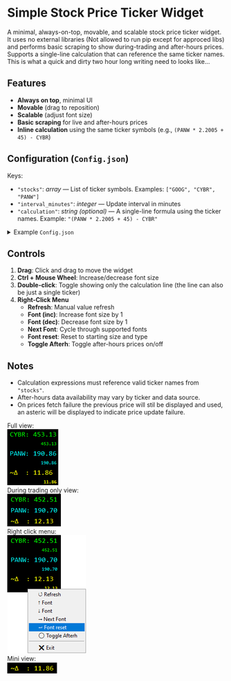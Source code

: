 <h1>Simple Stock Price Ticker Widget</h1>

<p>
A minimal, always-on-top, movable, and scalable stock price ticker widget.
It uses no external libraries (Not allowed to run pip except for approced libs) and performs basic scraping to show during-trading and after-hours prices.
Supports a single-line calculation that can reference the same ticker names.<br>
This is what a quick and dirty two hour long writing need to looks like...
</p>

<h2>Features</h2>
<ul>
  <li><strong>Always on top</strong>, minimal UI</li>
  <li><strong>Movable</strong> (drag to reposition)</li>
  <li><strong>Scalable</strong> (adjust font size)</li>
  <li><strong>Basic scraping</strong> for live and after-hours prices</li>
  <li><strong>Inline calculation</strong> using the same ticker symbols (e.g., <code>(PANW * 2.2005 + 45) - CYBR</code>)</li>
</ul>

<h2>Configuration (<code>Config.json</code>)</h2>
<p>Keys:</p>
<ul>
  <li><code>"stocks"</code>: <em>array</em> — List of ticker symbols. Examples: <code>["GOOG", "CYBR", "PANW"]</code></li>
  <li><code>"interval_minutes"</code>: <em>integer</em> — Update interval in minutes</li>
  <li><code>"calculation"</code>: <em>string (optional)</em> — A single-line formula using the ticker names. Example: <code>"(PANW * 2.2005 + 45) - CYBR"</code></li>
</ul>

<details>
  <summary>Example <code>Config.json</code></summary>

  <pre><code>{
  "stocks": ["GOOG", "CYBR", "PANW"],
  "interval_minutes": 2,
  "calculation": "(PANW * 2.2005 + 45) - CYBR"
}
  </code></pre>
</details>

<h2>Controls</h2>
<ol>
  <li><strong>Drag</strong>: Click and drag to move the widget</li>
  <li><strong>Ctrl + Mouse Wheel</strong>: Increase/decrease font size</li>
  <li><strong>Double-click</strong>: Toggle showing only the calculation line (the line can also be just a single ticker)</li>
  <li><strong>Right-Click Menu</strong>
    <ul>
      <li><strong>Refresh</strong>: Manual value refresh</li>
      <li><strong>Font (inc)</strong>: Increase font size by 1</li>
      <li><strong>Font (dec)</strong>: Decrease font size by 1</li>
      <li><strong>Next Font</strong>: Cycle through supported fonts</li>
      <li><strong>Font reset</strong>: Reset to starting size and type</li>
      <li><strong>Toggle Afterh</strong>: Toggle after-hours prices on/off</li>
    </ul>
  </li>
</ol>

<h2>Notes</h2>
<ul>
  <li>Calculation expressions must reference valid ticker names from <code>"stocks"</code>.</li>
  <li>After-hours data availability may vary by ticker and data source.</li>
  <li>On prices fetch failure the previous price will stil be displayed and used, an asteric will be displayed to indicate price update failure.</li>
</ul>

Full view:<br> ![Ticker Screenshot](images/full_view.png)<br>
During trading only view:<br> ![Ticker Screenshot](images/view.png)<br>
Right click menu:<br> ![Ticker Screenshot](images/menu.png)<br>
Mini view:<br> ![Ticker Screenshot](images/mini_view.png)<br>









